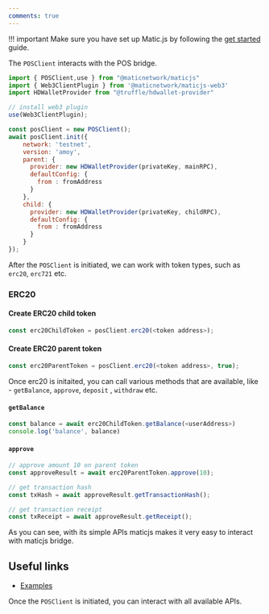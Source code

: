 ```yaml
---
comments: true
---
```


!!! important
    Make sure you have set up Matic.js by following the [get started](../get-started.md) guide.

The `POSClient` interacts with the POS bridge.

```js
import { POSClient,use } from "@maticnetwork/maticjs"
import { Web3ClientPlugin } from '@maticnetwork/maticjs-web3'
import HDWalletProvider from "@truffle/hdwallet-provider"

// install web3 plugin
use(Web3ClientPlugin);

const posClient = new POSClient();
await posClient.init({
    network: 'testnet',
    version: 'amoy',
    parent: {
      provider: new HDWalletProvider(privateKey, mainRPC),
      defaultConfig: {
        from : fromAddress
      }
    },
    child: {
      provider: new HDWalletProvider(privateKey, childRPC),
      defaultConfig: {
        from : fromAddress
      }
    }
});

```

After the `POSClient` is initiated, we can work with token types, such as `erc20`, `erc721` etc.

### ERC20

#### Create ERC20 child token

```js
const erc20ChildToken = posClient.erc20(<token address>);
```

#### Create ERC20 parent token

```js
const erc20ParentToken = posClient.erc20(<token address>, true);
```

Once erc20 is initaited, you can call various methods that are available, like - `getBalance`, `approve`, `deposit` , `withdraw` etc.

#### `getBalance`

```js
const balance = await erc20ChildToken.getBalance(<userAddress>)
console.log('balance', balance)
```

#### `approve`

```js
// approve amount 10 on parent token
const approveResult = await erc20ParentToken.approve(10);

// get transaction hash
const txHash = await approveResult.getTransactionHash();

// get transaction receipt
const txReceipt = await approveResult.getReceipt();
```

As you can see, with its simple APIs maticjs makes it very easy to interact with maticjs bridge.

## Useful links

- [Examples](https://github.com/maticnetwork/matic.js/tree/master/examples)

Once the `POSClient` is initiated, you can interact with all available APIs.
